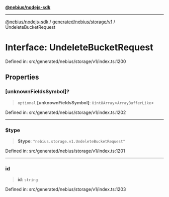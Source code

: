 [**@nebius/nodejs-sdk**](../../../../../README.md)

---

[@nebius/nodejs-sdk](../../../../../README.md) / [generated/nebius/storage/v1](../README.md) / UndeleteBucketRequest

# Interface: UndeleteBucketRequest

Defined in: src/generated/nebius/storage/v1/index.ts:1200

## Properties

### \[unknownFieldsSymbol\]?

> `optional` **\[unknownFieldsSymbol\]**: `Uint8Array`\<`ArrayBufferLike`\>

Defined in: src/generated/nebius/storage/v1/index.ts:1202

---

### $type

> **$type**: `"nebius.storage.v1.UndeleteBucketRequest"`

Defined in: src/generated/nebius/storage/v1/index.ts:1201

---

### id

> **id**: `string`

Defined in: src/generated/nebius/storage/v1/index.ts:1203
